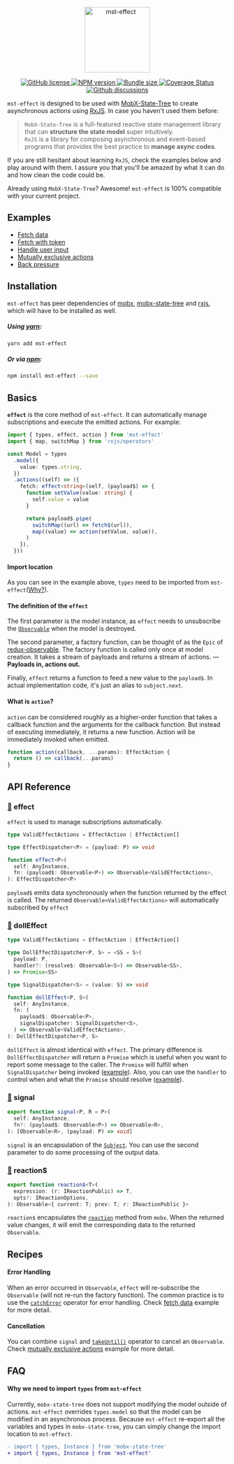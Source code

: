 <p align="center">
  <a href="https://github.com/Runjuu/mst-effect">
    <img width="150px" src="https://user-images.githubusercontent.com/12002941/111877518-b2c60900-89de-11eb-8f28-d5fd95897258.png" alt="mst-effect" />
  </a>
</p>

<p align="center">
  <a href="https://github.com/Runjuu/mst-effect/blob/main/LICENSE">
    <img src="https://img.shields.io/npm/l/mst-effect?colorA=373737&colorB=0A70E9&style=flat" alt="GitHub license" />
  </a>
  <a href="https://www.npmjs.com/package/mst-effect">
    <img src="https://img.shields.io/npm/v/mst-effect?colorA=373737&colorB=0A70E9&style=flat" alt="NPM version" />
  </a>
  <a href="https://bundlephobia.com/result?p=mst-effect">
    <img src="https://img.shields.io/bundlephobia/min/mst-effect?label=bundle%20size&colorA=373737&colorB=0A70E9&style=flat" alt="Bundle size" />
  </a>
  <a href="https://coveralls.io/github/Runjuu/mst-effect?branch=main">
    <img src="https://img.shields.io/coveralls/github/Runjuu/mst-effect?colorA=373737&colorB=0A70E9&style=flat" alt="Coverage Status" />
  </a>
  <a href="https://github.com/Runjuu/mst-effect/discussions">
    <img src="https://img.shields.io/static/v1?label=discuss%20on&message=github&colorA=373737&colorB=0A70E9&style=flat" alt="Github discussions" />
  </a>
</p>

`mst-effect` is designed to be used with <a href="https://github.com/mobxjs/mobx-state-tree">MobX-State-Tree</a> to create asynchronous actions using <a href="https://github.com/ReactiveX/rxjs">RxJS</a>. In case you haven't used them before:

> `MobX-State-Tree` is a full-featured reactive state management library that can **structure the state model** super intuitively.
> <br /> `RxJS` is a library for composing asynchronous and event-based programs that provides the best practice to **manage async codes**.

If you are still hesitant about learning `RxJS`, check the examples below and play around with them. I assure you that you'll be amazed by what it can do and how clean the code could be.

Already using `MobX-State-Tree`? Awesome! `mst-effect` is 100% compatible with your current project.

## Examples

- [Fetch data](https://codesandbox.io/s/fetch-data-i9hqb?file=/src/app.tsx)
- [Fetch with token](https://codesandbox.io/s/fetch-with-token-rbveh?file=/src/app.tsx)
- [Handle user input](https://codesandbox.io/s/handle-user-input-ef1pt?file=/src/app.tsx)
- [Mutually exclusive actions](https://codesandbox.io/s/mutually-exclusive-actions-ylqlf?file=/src/app.tsx)
- [Back pressure](https://codesandbox.io/s/backpressure-ulu1y?file=/src/app.tsx)

## Installation

`mst-effect` has peer dependencies of [mobx](https://www.npmjs.com/package/mobx), [mobx-state-tree](https://www.npmjs.com/package/mobx-state-tree) and [rxjs](https://www.npmjs.com/package/rxjs), which will have to be installed as well.

##### Using [yarn](https://yarnpkg.com/en/package/mst-effect):

```bash
yarn add mst-effect
```

##### Or via [npm](https://www.npmjs.com/package/mst-effect):

```bash
npm install mst-effect --save
```

## Basics

**`effect`** is the core method of `mst-effect`. It can automatically manage subscriptions and execute the emitted actions. For example:

```ts
import { types, effect, action } from 'mst-effect'
import { map, switchMap } from 'rxjs/operators'

const Model = types
  .model({
    value: types.string,
  })
  .actions((self) => ({
    fetch: effect<string>(self, (payload$) => {
      function setValue(value: string) {
        self.value = value
      }

      return payload$.pipe(
        switchMap((url) => fetch$(url)),
        map((value) => action(setValue, value)),
      )
    }),
  }))
```

#### Import location

As you can see in the example above, `types` need to be imported from `mst-effect`([Why?](#why-we-need-to-import-types-from-mst-effect)).

#### The definition of the `effect`

The first parameter is the model instance, as `effect` needs to unsubscribe the [`Observable`](https://rxjs-dev.firebaseapp.com/api/index/class/Observable) when the model is destroyed.

The second parameter, a factory function, can be thought of as the `Epic` of [redux-observable](https://redux-observable.js.org/docs/basics/Epics.html). The factory function is called only once at model creation. It takes a stream of payloads and returns a stream of actions. — **Payloads in, actions out.**

Finally, `effect` returns a function to feed a new value to the `payload$`. In actual implementation code, it's just an alias to `subject.next`.

#### What is `action`?

`action` can be considered roughly as a higher-order function that takes a callback function and the arguments for the callback function. But instead of executing immediately, it returns a new function. Action will be immediately invoked when emitted.

```ts
function action(callback, ...params): EffectAction {
  return () => callback(...params)
}
```

## API Reference

### [👾](https://github.com/Runjuu/mst-effect/blob/main/src/effect/effect.ts) effect

`effect` is used to manage subscriptions automatically.

```ts
type ValidEffectActions = EffectAction | EffectAction[]

type EffectDispatcher<P> = (payload: P) => void

function effect<P>(
  self: AnyInstance,
  fn: (payload$: Observable<P>) => Observable<ValidEffectActions>,
): EffectDispatcher<P>
```

`payload$` emits data synchronously when the function returned by the effect is called. The returned `Observable<ValidEffectActions>` will automatically subscribed by `effect`

### [👾](https://github.com/Runjuu/mst-effect/blob/main/src/effect/doll-effect.ts) dollEffect

```ts
type ValidEffectActions = EffectAction | EffectAction[]

type DollEffectDispatcher<P, S> = <SS = S>(
  payload: P,
  handler?: (resolve$: Observable<S>) => Observable<SS>,
) => Promise<SS>

type SignalDispatcher<S> = (value: S) => void

function dollEffect<P, S>(
  self: AnyInstance,
  fn: (
    payload$: Observable<P>,
    signalDispatcher: SignalDispatcher<S>,
  ) => Observable<ValidEffectActions>,
): DollEffectDispatcher<P, S>
```

`dollEffect` is almost identical with `effect`. The primary difference is `DollEffectDispatcher` will return a `Promise` which is useful when you want to report some message to the caller. The `Promise` will fulfill when `SignalDispatcher` being invoked ([example](https://codesandbox.io/s/report-fetch-status-to-caller-d6gmh?file=/src/app.tsx)). Also, you can use the `handler` to control when and what the `Promise` should resolve ([example](https://codesandbox.io/s/report-fetch-status-to-caller-2-1eogq?file=/src/app.tsx)).

### [👾](https://github.com/Runjuu/mst-effect/blob/main/src/signal/index.ts) signal

```ts
export function signal<P, R = P>(
  self: AnyInstance,
  fn?: (payload$: Observable<P>) => Observable<R>,
): [Observable<R>, (payload: P) => void]
```

`signal` is an encapsulation of the [`Subject`](https://rxjs-dev.firebaseapp.com/api/index/class/Subject). You can use the second parameter to do some processing of the output data.

### [👾](https://github.com/Runjuu/mst-effect/blob/main/src/reaction$/index.ts) reaction$

```ts
export function reaction$<T>(
  expression: (r: IReactionPublic) => T,
  opts?: IReactionOptions,
): Observable<{ current: T; prev: T; r: IReactionPublic }>
```

`reaction$` encapsulates the [`reaction`](https://mobx.js.org/reactions.html#reaction) method from `mobx`. When the returned value changes, it will emit the corresponding data to the returned `Observable`.

## Recipes

#### Error Handling

When an error occurred in `Observable`, `effect` will re-subscribe the `Observable` (will not re-run the factory function). The common practice is to use the [`catchError`](https://rxjs-dev.firebaseapp.com/api/operators/catchError) operator for error handling. Check [fetch data](https://codesandbox.io/s/fetch-data-i9hqb?file=/src/app.tsx) example for more detail.

#### Cancellation

You can combine `signal` and [`takeUntil()`](https://rxjs-dev.firebaseapp.com/api/operators/takeUntil) operator to cancel an `Observable`. Check [mutually exclusive actions](https://codesandbox.io/s/mutually-exclusive-actions-ylqlf?file=/src/app.tsx) example for more detail.

## FAQ

#### Why we need to import `types` from `mst-effect`

Currently, `mobx-state-tree` does not support modifying the model outside of actions.
`mst-effect` overrides `types.model` so that the model can be modified in an asynchronous process.
Because `mst-effect` re-export all the variables and types in `mobx-state-tree`, you can simply change the import location to `mst-effect`.

```diff
- import { types, Instance } from 'mobx-state-tree'
+ import { types, Instance } from 'mst-effect'
```
